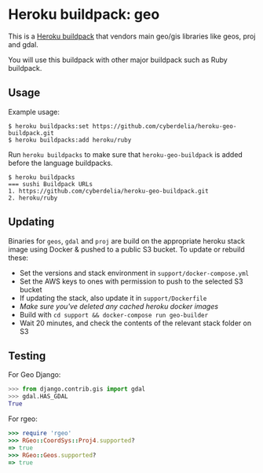 Heroku buildpack: geo
=====================

This is a [Heroku buildpack](http://devcenter.heroku.com/articles/buildpacks) that
vendors main geo/gis libraries like geos, proj and gdal.

You will use this buildpack with other major buildpack such as Ruby buildpack.

Usage
-----

Example usage:

```
$ heroku buildpacks:set https://github.com/cyberdelia/heroku-geo-buildpack.git
$ heroku buildpacks:add heroku/ruby
```

Run `heroku buildpacks` to make sure that `heroku-geo-buildpack` is added before
the language buildpacks.

```
$ heroku buildpacks
=== sushi Buildpack URLs
1. https://github.com/cyberdelia/heroku-geo-buildpack.git
2. heroku/ruby
```

Updating
--------
 Binaries for `geos`, `gdal` and `proj` are build on the appropriate heroku stack
image using Docker & pushed to a public S3 bucket.
 To update or rebuild these:
 * Set the versions and stack environment in `support/docker-compose.yml`
* Set the AWS keys to ones with permission to push to the selected S3 bucket
* If updating the stack, also update it in `support/Dockerfile`
* *Make sure you've deleted any cached heroku docker images*
* Build with `cd support && docker-compose run geo-builder`
* Wait 20 minutes, and check the contents of the relevant stack folder on S3

Testing
-------

For Geo Django:

```python
>>> from django.contrib.gis import gdal
>>> gdal.HAS_GDAL
True
```

For rgeo:

```ruby
>>> require 'rgeo'
>>> RGeo::CoordSys::Proj4.supported?
=> true
>>> RGeo::Geos.supported?
=> true
```
